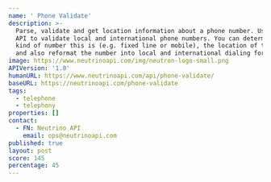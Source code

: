 ```yaml
---
name: ' Phone Validate'
description: >-
  Parse, validate and get location information about a phone number. Use this
  API to validate local and international phone numbers. You can determine what
  kind of number this is (e.g. fixed line or mobile), the location of the number
  and also reformat the number into local and international dialing formats.
image: https://www.neutrinoapi.com/img/neutron-logo-small.png
APIVersion: '1.0'
humanURL: https://www.neutrinoapi.com/api/phone-validate/
baseURL: https://neutrinoapi.com/phone-validate
tags:
  - telephone
  - telephony
properties: []
contact:
  - FN: Neutrino API
    email: ops@neutrinoapi.com
published: true
layout: post
score: 145
percentage: 45
---
```

